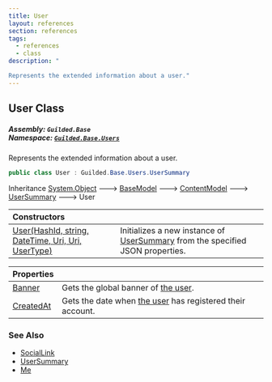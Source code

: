 ```yaml
---
title: User
layout: references
section: references
tags:
  - references
  - class
description: "

Represents the extended information about a user."
---
```


## User Class
##### **Assembly:** `Guilded.Base`<br/>**Namespace:** [`Guilded.Base.Users`](Guilded.Base.Users 'Guilded.Base.Users')

Represents the extended information about a user.

```csharp
public class User : Guilded.Base.Users.UserSummary
```

Inheritance [System.Object](https://docs.microsoft.com/en-us/dotnet/api/System.Object 'System.Object') &#129106; [BaseModel](BaseModel 'Guilded.Base.BaseModel') &#129106; [ContentModel](ContentModel 'Guilded.Base.ContentModel') &#129106; [UserSummary](UserSummary 'Guilded.Base.Users.UserSummary') &#129106; User

| Constructors | |
| :--- | :--- |
| [User(HashId, string, DateTime, Uri, Uri, UserType)](User.User(HashId,string,DateTime,Uri,Uri,UserType) 'Guilded.Base.Users.User.User(Guilded.Base.HashId, string, System.DateTime, Uri, Uri, Guilded.Base.Users.UserType)') | Initializes a new instance of [UserSummary](UserSummary 'Guilded.Base.Users.UserSummary') from the specified JSON properties. |

| Properties | |
| :--- | :--- |
| [Banner](User.Banner 'Guilded.Base.Users.User.Banner') | Gets the global banner of [the user](User 'Guilded.Base.Users.User'). |
| [CreatedAt](User.CreatedAt 'Guilded.Base.Users.User.CreatedAt') | Gets the date when [the user](User 'Guilded.Base.Users.User') has registered their account. |

### See Also
- [SocialLink](SocialLink 'Guilded.Base.Users.SocialLink')
- [UserSummary](UserSummary 'Guilded.Base.Users.UserSummary')
- [Me](Me 'Guilded.Base.Users.Me')